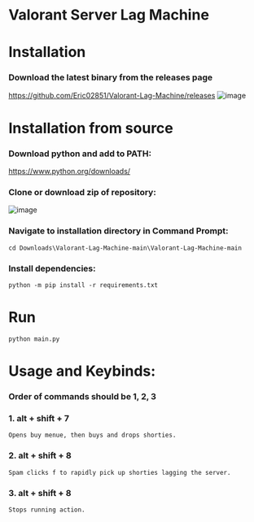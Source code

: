 # Valorant Server Lag Machine

# Installation
### Download the latest binary from the releases page
https://github.com/Eric02851/Valorant-Lag-Machine/releases
![image](https://user-images.githubusercontent.com/58347689/126022340-08ceed6b-ac4a-48c4-99ec-d1bee4b505bb.png)

# Installation from source
 ### Download python and add to PATH:
 https://www.python.org/downloads/
 
 ### Clone or download zip of repository:
 ![image](https://user-images.githubusercontent.com/58347689/125889071-77295836-939f-4c91-bbdb-6cd9eeec88e5.png)

 ### Navigate to installation directory in Command Prompt:
 ```
 cd Downloads\Valorant-Lag-Machine-main\Valorant-Lag-Machine-main
 ```
 ### Install dependencies:
 ```
 python -m pip install -r requirements.txt
 ```
# Run
 ```
 python main.py
 ```
# Usage and Keybinds:
### Order of commands should be 1, 2, 3
### 1. alt + shift + 7
   ```
   Opens buy menue, then buys and drops shorties.
   ```
### 2. alt + shift + 8
   ```
   Spam clicks f to rapidly pick up shorties lagging the server.
   ```
### 3. alt + shift + 8
   ```
   Stops running action.
   ```